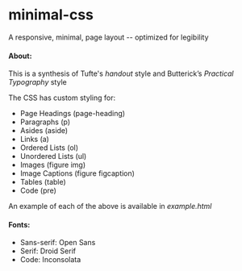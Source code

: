 # minimal-css
A responsive, minimal, page layout -- optimized for legibility

#### About:
This is a synthesis of Tufte's _handout_ style and Butterick’s _Practical Typography_ style

The CSS has custom styling for:
* Page Headings (page-heading)
* Paragraphs (p)
* Asides (aside)
* Links (a)
* Ordered Lists (ol)
* Unordered Lists (ul)
* Images (figure img)
* Image Captions (figure figcaption)
* Tables (table)
* Code (pre)

An example of each of the above is available in _example.html_

#### Fonts:
* Sans-serif: Open Sans
* Serif: Droid Serif
* Code: Inconsolata

